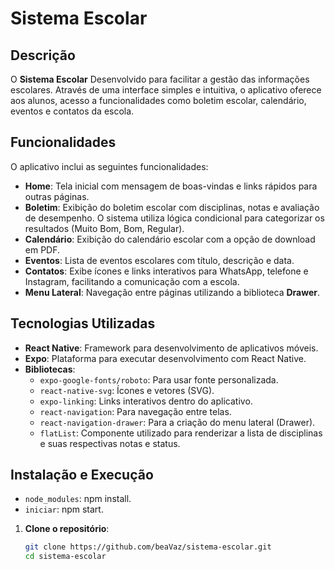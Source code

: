 # Sistema Escolar

## Descrição
O **Sistema Escolar** Desenvolvido para facilitar a gestão das informações escolares. Através de uma interface simples e intuitiva, o aplicativo oferece aos alunos, acesso a funcionalidades como boletim escolar, calendário, eventos e contatos da escola.

## Funcionalidades
O aplicativo inclui as seguintes funcionalidades:

- **Home**: Tela inicial com mensagem de boas-vindas e links rápidos para outras páginas.
- **Boletim**: Exibição do boletim escolar com disciplinas, notas e avaliação de desempenho. O sistema utiliza lógica condicional para categorizar os resultados (Muito Bom, Bom, Regular).
- **Calendário**: Exibição do calendário escolar com a opção de download em PDF. 
- **Eventos**: Lista de eventos escolares com título, descrição e data.
- **Contatos**: Exibe ícones e links interativos para WhatsApp, telefone e Instagram, facilitando a comunicação com a escola.
- **Menu Lateral**: Navegação entre páginas utilizando a biblioteca **Drawer**.

## Tecnologias Utilizadas

- **React Native**: Framework para desenvolvimento de aplicativos móveis.
- **Expo**: Plataforma para executar desenvolvimento com React Native.
- **Bibliotecas**:
  - `expo-google-fonts/roboto`: Para usar fonte personalizada.
  - `react-native-svg`: Ícones e vetores (SVG).
  - `expo-linking`: Links interativos dentro do aplicativo.
  - `react-navigation`: Para navegação entre telas.
  - `react-navigation-drawer`: Para a criação do menu lateral (Drawer).
  - `flatList`: Componente utilizado para renderizar a lista de disciplinas e suas respectivas notas e status.


## Instalação e Execução
 - `node_modules`: npm install.
 - `iniciar`: npm start.

1. **Clone o repositório**:
   ```bash
   git clone https://github.com/beaVaz/sistema-escolar.git
   cd sistema-escolar

